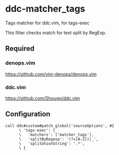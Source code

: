 # ddc-matcher_tags

Tags matcher for ddc.vim, for tags-exec

This filter checks match for text split by RegExp.

## Required

### denops.vim

<https://github.com/vim-denops/denops.vim>

### ddc.vim

<https://github.com/Shougo/ddc.vim>

## Configuration

```vim
call ddc#custom#patch_global('sourceOptions', #{
      \ 'tags-exec': {
      \   'matchers': ['matcher_tags'],
      \   'splitByRegexp': '(?=[A-Z])|_',
      \   'splitUnionString': '.*',
      \ }
```
